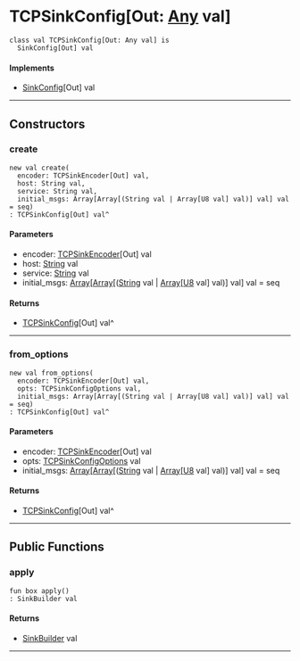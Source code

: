 # TCPSinkConfig\[Out: [Any](builtin-Any) val\]

```pony
class val TCPSinkConfig[Out: Any val] is
  SinkConfig[Out] val
```

#### Implements

* [SinkConfig](wallaroo-core-sink-SinkConfig)\[Out\] val

---

## Constructors

### create

```pony
new val create(
  encoder: TCPSinkEncoder[Out] val,
  host: String val,
  service: String val,
  initial_msgs: Array[Array[(String val | Array[U8 val] val)] val] val = seq)
: TCPSinkConfig[Out] val^
```
#### Parameters

*   encoder: [TCPSinkEncoder](wallaroo-core-sink-tcp_sink-TCPSinkEncoder)\[Out\] val
*   host: [String](builtin-String) val
*   service: [String](builtin-String) val
*   initial_msgs: [Array](builtin-Array)\[[Array](builtin-Array)\[([String](builtin-String) val | [Array](builtin-Array)\[[U8](builtin-U8) val\] val)\] val\] val = seq

#### Returns

* [TCPSinkConfig](wallaroo-core-sink-tcp_sink-TCPSinkConfig)\[Out\] val^

---

### from_options

```pony
new val from_options(
  encoder: TCPSinkEncoder[Out] val,
  opts: TCPSinkConfigOptions val,
  initial_msgs: Array[Array[(String val | Array[U8 val] val)] val] val = seq)
: TCPSinkConfig[Out] val^
```
#### Parameters

*   encoder: [TCPSinkEncoder](wallaroo-core-sink-tcp_sink-TCPSinkEncoder)\[Out\] val
*   opts: [TCPSinkConfigOptions](wallaroo-core-sink-tcp_sink-TCPSinkConfigOptions) val
*   initial_msgs: [Array](builtin-Array)\[[Array](builtin-Array)\[([String](builtin-String) val | [Array](builtin-Array)\[[U8](builtin-U8) val\] val)\] val\] val = seq

#### Returns

* [TCPSinkConfig](wallaroo-core-sink-tcp_sink-TCPSinkConfig)\[Out\] val^

---

## Public Functions

### apply

```pony
fun box apply()
: SinkBuilder val
```

#### Returns

* [SinkBuilder](wallaroo-core-sink-SinkBuilder) val

---

